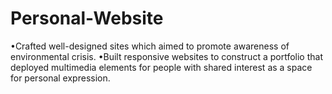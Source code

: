 # Personal-Website
•Crafted well-designed sites which aimed to promote awareness of environmental crisis. 
•Built responsive websites to construct a portfolio that deployed multimedia elements for people with shared interest as a space for personal expression.
